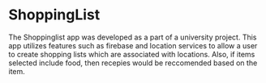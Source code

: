 # ShoppingList
The Shoppinglist app was developed as a part of a university project. This app utilizes features such as firebase and location services to allow a user to create shopping lists which are associated with locations. Also, if items selected include food, then recepies would be reccomended based on the item.
